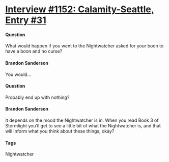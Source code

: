 # [Interview #1152: Calamity-Seattle, Entry #31](https://www.theoryland.com/intvmain.php?i=1152#31)

#### Question

What would happen if you went to the Nightwatcher asked for your boon to have a boon and no curse?

#### Brandon Sanderson

You would…

#### Question

Probably end up with nothing?

#### Brandon Sanderson

It depends on the mood the Nightwatcher is in. When you read Book 3 of Stormlight you’ll get to see a little bit of what the Nightwatcher is, and that will inform what you think about these things, okay?

#### Tags

Nightwatcher

